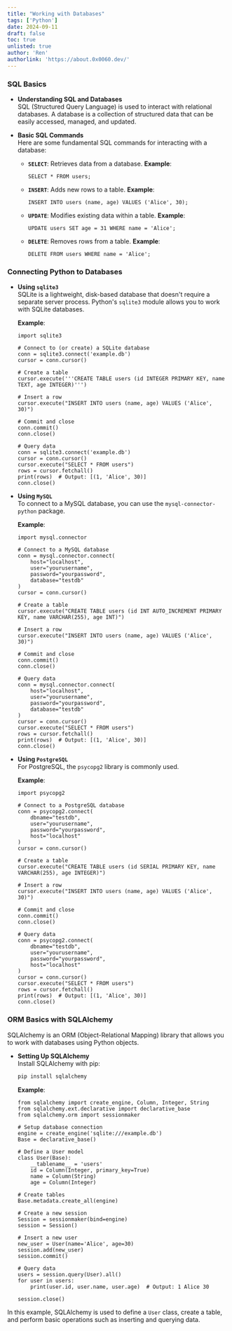```yaml
---
title: "Working with Databases"
tags: ['Python']
date: 2024-09-11
draft: false
toc: true
unlisted: true
author: 'Ren'
authorlink: 'https://about.0x0060.dev/'
---
```


### **SQL Basics**

- **Understanding SQL and Databases**  
  SQL (Structured Query Language) is used to interact with relational databases. A database is a collection of structured data that can be easily accessed, managed, and updated.

- **Basic SQL Commands**  
  Here are some fundamental SQL commands for interacting with a database:

  - **`SELECT`**: Retrieves data from a database.
    **Example**:
    ```
    SELECT * FROM users;
    ```

  - **`INSERT`**: Adds new rows to a table.
    **Example**:
    ```
    INSERT INTO users (name, age) VALUES ('Alice', 30);
    ```

  - **`UPDATE`**: Modifies existing data within a table.
    **Example**:
    ```
    UPDATE users SET age = 31 WHERE name = 'Alice';
    ```

  - **`DELETE`**: Removes rows from a table.
    **Example**:
    ```
    DELETE FROM users WHERE name = 'Alice';
    ```

### **Connecting Python to Databases**

- **Using `sqlite3`**  
  SQLite is a lightweight, disk-based database that doesn't require a separate server process. Python's `sqlite3` module allows you to work with SQLite databases.

  **Example**:
  ```
  import sqlite3

  # Connect to (or create) a SQLite database
  conn = sqlite3.connect('example.db')
  cursor = conn.cursor()

  # Create a table
  cursor.execute('''CREATE TABLE users (id INTEGER PRIMARY KEY, name TEXT, age INTEGER)''')

  # Insert a row
  cursor.execute("INSERT INTO users (name, age) VALUES ('Alice', 30)")

  # Commit and close
  conn.commit()
  conn.close()

  # Query data
  conn = sqlite3.connect('example.db')
  cursor = conn.cursor()
  cursor.execute("SELECT * FROM users")
  rows = cursor.fetchall()
  print(rows)  # Output: [(1, 'Alice', 30)]
  conn.close()
  ```

- **Using `MySQL`**  
  To connect to a MySQL database, you can use the `mysql-connector-python` package.

  **Example**:
  ```
  import mysql.connector

  # Connect to a MySQL database
  conn = mysql.connector.connect(
      host="localhost",
      user="yourusername",
      password="yourpassword",
      database="testdb"
  )
  cursor = conn.cursor()

  # Create a table
  cursor.execute("CREATE TABLE users (id INT AUTO_INCREMENT PRIMARY KEY, name VARCHAR(255), age INT)")

  # Insert a row
  cursor.execute("INSERT INTO users (name, age) VALUES ('Alice', 30)")

  # Commit and close
  conn.commit()
  conn.close()

  # Query data
  conn = mysql.connector.connect(
      host="localhost",
      user="yourusername",
      password="yourpassword",
      database="testdb"
  )
  cursor = conn.cursor()
  cursor.execute("SELECT * FROM users")
  rows = cursor.fetchall()
  print(rows)  # Output: [(1, 'Alice', 30)]
  conn.close()
  ```

- **Using `PostgreSQL`**  
  For PostgreSQL, the `psycopg2` library is commonly used.

  **Example**:
  ```
  import psycopg2

  # Connect to a PostgreSQL database
  conn = psycopg2.connect(
      dbname="testdb",
      user="yourusername",
      password="yourpassword",
      host="localhost"
  )
  cursor = conn.cursor()

  # Create a table
  cursor.execute("CREATE TABLE users (id SERIAL PRIMARY KEY, name VARCHAR(255), age INTEGER)")

  # Insert a row
  cursor.execute("INSERT INTO users (name, age) VALUES ('Alice', 30)")

  # Commit and close
  conn.commit()
  conn.close()

  # Query data
  conn = psycopg2.connect(
      dbname="testdb",
      user="yourusername",
      password="yourpassword",
      host="localhost"
  )
  cursor = conn.cursor()
  cursor.execute("SELECT * FROM users")
  rows = cursor.fetchall()
  print(rows)  # Output: [(1, 'Alice', 30)]
  conn.close()
  ```

### **ORM Basics with SQLAlchemy**

SQLAlchemy is an ORM (Object-Relational Mapping) library that allows you to work with databases using Python objects.

- **Setting Up SQLAlchemy**  
  Install SQLAlchemy with pip:
  ```bash
  pip install sqlalchemy
  ```

  **Example**:
  ```
  from sqlalchemy import create_engine, Column, Integer, String
  from sqlalchemy.ext.declarative import declarative_base
  from sqlalchemy.orm import sessionmaker

  # Setup database connection
  engine = create_engine('sqlite:///example.db')
  Base = declarative_base()

  # Define a User model
  class User(Base):
      __tablename__ = 'users'
      id = Column(Integer, primary_key=True)
      name = Column(String)
      age = Column(Integer)

  # Create tables
  Base.metadata.create_all(engine)

  # Create a new session
  Session = sessionmaker(bind=engine)
  session = Session()

  # Insert a new user
  new_user = User(name='Alice', age=30)
  session.add(new_user)
  session.commit()

  # Query data
  users = session.query(User).all()
  for user in users:
      print(user.id, user.name, user.age)  # Output: 1 Alice 30

  session.close()
  ```

In this example, SQLAlchemy is used to define a `User` class, create a table, and perform basic operations such as inserting and querying data.
